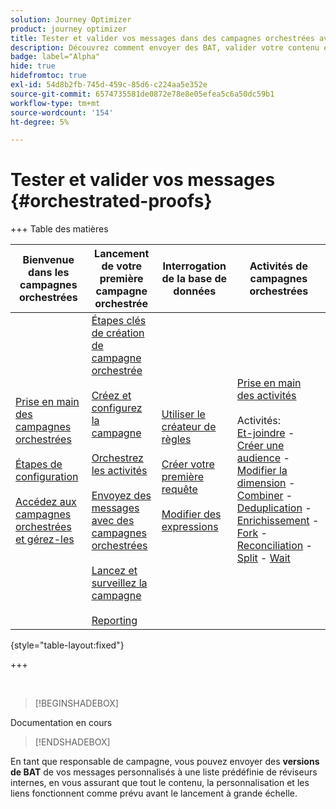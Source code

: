 ```yaml
---
solution: Journey Optimizer
product: journey optimizer
title: Tester et valider vos messages dans des campagnes orchestrées avec Journey Optimizer
description: Découvrez comment envoyer des BAT, valider votre contenu et personnaliser dans une campagne orchestrée avec Adobe Journey Optimizer
badge: label="Alpha"
hide: true
hidefromtoc: true
exl-id: 54d8b2fb-745d-459c-85d6-c224aa5e352e
source-git-commit: 6574735581de0872e78e8e05efea5c6a50dc59b1
workflow-type: tm+mt
source-wordcount: '154'
ht-degree: 5%

---
```


# Tester et valider vos messages {#orchestrated-proofs}

+++ Table des matières

| Bienvenue dans les campagnes orchestrées | Lancement de votre première campagne orchestrée | Interrogation de la base de données | Activités de campagnes orchestrées |
|---|---|---|---|
| [Prise en main des campagnes orchestrées](gs-orchestrated-campaigns.md)<br/><br/>[Étapes de configuration](configuration-steps.md)<br/><br/>[Accédez aux campagnes orchestrées et gérez-les](access-manage-orchestrated-campaigns.md) | [Étapes clés de création de campagne orchestrée](gs-campaign-creation.md)<br/><br/>[Créez et configurez la campagne](create-orchestrated-campaign.md)<br/><br/>[Orchestrez les activités](orchestrate-activities.md)<br/><br/>[Envoyez des messages avec des campagnes orchestrées](send-messages.md)<br/><br/>[Lancez et surveillez la campagne](start-monitor-campaigns.md)<br/><br/>[Reporting](reporting-campaigns.md) | [Utiliser le créateur de règles](orchestrated-rule-builder.md)<br/><br/>[Créer votre première requête](build-query.md)<br/><br/>[Modifier des expressions](edit-expressions.md) | [Prise en main des activités](activities/about-activities.md)<br/><br/>Activités:<br/>[Et-joindre](activities/and-join.md) - [Créer une audience](activities/build-audience.md) - [Modifier la dimension](activities/change-dimension.md) - [Combiner](activities/combine.md) - [Deduplication](activities/deduplication.md) - [Enrichissement](activities/enrichment.md) - [Fork](activities/fork.md) - [Reconciliation](activities/reconciliation.md) - [Split](activities/split.md) - [Wait](activities/wait.md) |

{style="table-layout:fixed"}

+++

<br/>

>[!BEGINSHADEBOX]

Documentation en cours

>[!ENDSHADEBOX]

En tant que responsable de campagne, vous pouvez envoyer des **versions de BAT** de vos messages personnalisés à une liste prédéfinie de réviseurs internes, en vous assurant que tout le contenu, la personnalisation et les liens fonctionnent comme prévu avant le lancement à grande échelle.
